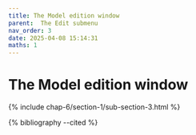 ```yaml
---
title: The Model edition window
parent:  The Edit submenu
nav_order: 3
date: 2025-04-08 15:14:31
maths: 1
---
```


# The Model edition window

{% include chap-6/section-1/sub-section-3.html %}

{% bibliography --cited %}

